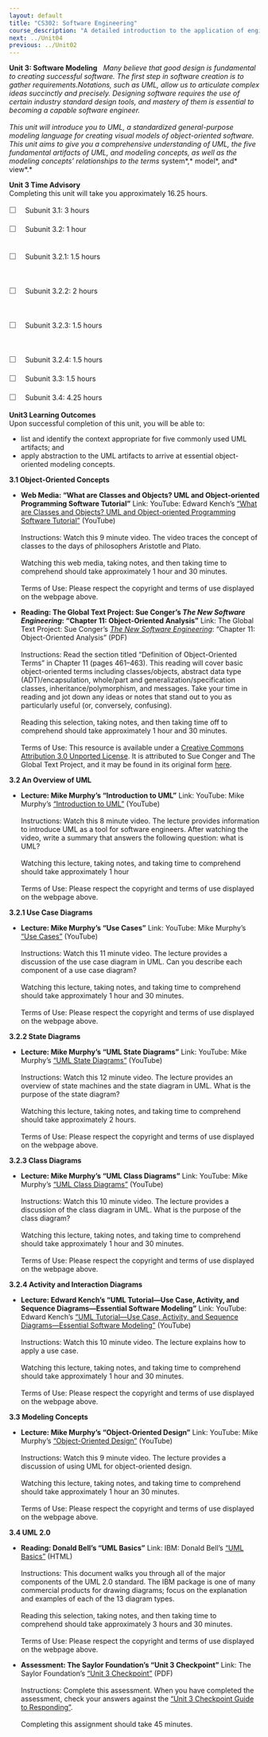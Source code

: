 ```yaml
---
layout: default
title: "CS302: Software Engineering"
course_description: "A detailed introduction to the application of engineering approach to computer software design and development. Topics include life cycle models, software requirements, specification, conceptual model design, detailed design, validation and verification, design quality assurance, software design/development environments, and project management."
next: ../Unit04
previous: ../Unit02
---
```

**Unit 3: Software Modeling** <span id="3"></span> 
*Many believe that good design is fundamental to creating successful
software. The first step in software creation is to* *gather
requirements.Notations, such as UML, allow us to articulate complex
ideas succinctly and precisely. Designing software requires the use of
certain industry standard design tools, and mastery of them is essential
to becoming a capable software engineer.*  
    
 *This unit will introduce you to UML, a standardized general-purpose
modeling language for creating visual models of object-oriented
software. This unit aims to give you a comprehensive understanding of
UML, the five fundamental artifacts of UML, and modeling concepts, as
well as the modeling concepts’ relationships to the terms* system*,*
model*, and* view*.*

**Unit 3 Time Advisory**  
Completing this unit will take you approximately 16.25 hours.  
  
 <span
style="color: rgb(85, 85, 85); font-family: 'Myriad Pro', 'Gill Sans', 'Gill Sans MT', Calibri, sans-serif; font-size: 16px; line-height: 24px;">☐
   </span>Subunit 3.1: 3 hours  
  
 <span
style="color: rgb(85, 85, 85); font-family: 'Myriad Pro', 'Gill Sans', 'Gill Sans MT', Calibri, sans-serif; font-size: 16px; line-height: 24px;">☐
   </span>Subunit 3.2: 1 hour  
  

<span
style="color: rgb(85, 85, 85); font-family: 'Myriad Pro', 'Gill Sans', 'Gill Sans MT', Calibri, sans-serif; font-size: 16px; line-height: 24px;">☐
   </span>Subunit 3.2.1: 1.5 hours

 

<span
style="color: rgb(85, 85, 85); font-family: 'Myriad Pro', 'Gill Sans', 'Gill Sans MT', Calibri, sans-serif; font-size: 16px; line-height: 24px;">☐
   </span>Subunit 3.2.2: 2 hours

 

<span
style="color: rgb(85, 85, 85); font-family: 'Myriad Pro', 'Gill Sans', 'Gill Sans MT', Calibri, sans-serif; font-size: 16px; line-height: 24px;">☐
   </span>Subunit 3.2.3: 1.5 hours

 

<span
style="color: rgb(85, 85, 85); font-family: 'Myriad Pro', 'Gill Sans', 'Gill Sans MT', Calibri, sans-serif; font-size: 16px; line-height: 24px;">☐
   </span>Subunit 3.2.4: 1.5 hours

  
 <span
style="color: rgb(85, 85, 85); font-family: 'Myriad Pro', 'Gill Sans', 'Gill Sans MT', Calibri, sans-serif; font-size: 16px; line-height: 24px;">☐
   </span>Subunit 3.3: 1.5 hours  
  
 <span
style="color: rgb(85, 85, 85); font-family: 'Myriad Pro', 'Gill Sans', 'Gill Sans MT', Calibri, sans-serif; font-size: 16px; line-height: 24px;">☐
   </span>Subunit 3.4: 4.25 hours

**Unit3 Learning Outcomes**  
Upon successful completion of this unit, you will be able to:  
-   list and identify the context appropriate for five commonly used UML
    artifacts; and
-   apply abstraction to the UML artifacts to arrive at essential
    object-oriented modeling concepts.

**3.1 Object-Oriented Concepts** <span id="3.1"></span> 
-   **Web Media: “What are Classes and Objects? UML and Object-oriented
    Programming Software Tutorial”**
    Link: YouTube: Edward Kench’s [“What are Classes and Objects? UML
    and Object-oriented Programming Software
    Tutorial”](http://www.youtube.com/watch?v=tWIe9E4SWQo&feature=related) (YouTube)  
        
     Instructions: Watch this 9 minute video. The video traces the
    concept of classes to the days of philosophers Aristotle and
    Plato.  
        
     Watching this web media, taking notes, and then taking time to
    comprehend should take approximately 1 hour and 30 minutes.  
        
     Terms of Use: Please respect the copyright and terms of use
    displayed on the webpage above.

-   **Reading: The Global Text Project: Sue Conger’s *The New Software
    Engineering*: “Chapter 11: Object-Oriented Analysis”**
    Link: The Global Text Project: Sue Conger’s [*The New Software
    Engineering*](http://dl.dropbox.com/u/31779972/The%20New%20Software%20Engineering.pdf):
    “Chapter 11: Object-Oriented Analysis” (PDF)  
        
     Instructions: Read the section titled “Definition of
    Object-Oriented Terms” in Chapter 11 (pages 461–463). This reading
    will cover basic object-oriented terms including classes/objects,
    abstract data type (ADT)/encapsulation, whole/part and
    generalization/specification classes, inheritance/polymorphism, and
    messages. Take your time in reading and jot down any ideas or notes
    that stand out to you as particularly useful (or, conversely,
    confusing).  
        
     Reading this selection, taking notes, and then taking time off to
    comprehend should take approximately 1 hour and 30 minutes.  
        
     Terms of Use: This resource is available under a [Creative Commons
    Attribution 3.0 Unported
    License](http://creativecommons.org/licenses/by/3.0/). It is
    attributed to Sue Conger and The Global Text Project, and it may be
    found in its original form
    [here](http://dl.dropbox.com/u/31779972/The%20New%20Software%20Engineering.pdf).

**3.2 An Overview of UML** <span id="3.2"></span> 
-   **Lecture: Mike Murphy’s “Introduction to UML”**
    Link: YouTube: Mike Murphy’s [“Introduction to
    UML”](http://www.youtube.com/watch?v=r9AEIibAonM&feature=BFa&list=SP65E1B8EFF3450105&lf=list_related) (YouTube)  
        
     Instructions: Watch this 8 minute video. The lecture provides
    information to introduce UML as a tool for software engineers. After
    watching the video, write a summary that answers the following
    question: what is UML?  
        
     Watching this lecture, taking notes, and taking time to comprehend
    should take approximately 1 hour  
        
     Terms of Use: Please respect the copyright and terms of use
    displayed on the webpage above.

**3.2.1 Use Case Diagrams** <span id="3.2.1"></span> 
-   **Lecture: Mike Murphy’s “Use Cases”**
    Link: YouTube: Mike Murphy’s [“Use
    Cases”](http://www.youtube.com/watch?v=59G_4TCpBEk&feature=BFa&list=SP65E1B8EFF3450105&lf=list_related) (YouTube)  
        
     Instructions: Watch this 11 minute video. The lecture provides a
    discussion of the use case diagram in UML. Can you describe each
    component of a use case diagram?  
        
     Watching this lecture, taking notes, and taking time to comprehend
    should take approximately 1 hour and 30 minutes.  
        
     Terms of Use: Please respect the copyright and terms of use
    displayed on the webpage above.

**3.2.2 State Diagrams** <span id="3.2.2"></span> 
-   **Lecture: Mike Murphy’s “UML State Diagrams”**
    Link: YouTube: Mike Murphy’s [“UML State
    Diagrams”](http://www.youtube.com/watch?v=rrqgM9Ch29Q&feature=autoplay&list=SP65E1B8EFF3450105&lf=list_related&playnext=1) (YouTube)  
        
     Instructions: Watch this 12 minute video. The lecture provides an
    overview of state machines and the state diagram in UML. What is the
    purpose of the state diagram?  
        
     Watching this lecture, taking notes, and taking time to comprehend
    should take approximately 2 hours.  
        
     Terms of Use: Please respect the copyright and terms of use
    displayed on the webpage above.

**3.2.3 Class Diagrams** <span id="3.2.3"></span> 
-   **Lecture: Mike Murphy’s “UML Class Diagrams”**
    Link: YouTube: Mike Murphy’s [“UML Class
    Diagrams”](http://www.youtube.com/watch?v=5Q0ZM6ODBHw&list=SP65E1B8EFF3450105) (YouTube)  
        
     Instructions: Watch this 10 minute video. The lecture provides a
    discussion of the class diagram in UML. What is the purpose of the
    class diagram?  
        
     Watching this lecture, taking notes, and taking time to comprehend
    should take approximately 1 hour and 30 minutes.  
        
     Terms of Use: Please respect the copyright and terms of use
    displayed on the webpage above.

**3.2.4 Activity and Interaction Diagrams** <span id="3.2.4"></span> 
-   **Lecture: Edward Kench’s “UML Tutorial—Use Case, Activity, and
    Sequence Diagrams—Essential Software Modeling”**
    Link: YouTube: Edward Kench’s [“UML Tutorial—Use Case, Activity, and
    Sequence Diagrams—Essential Software
    Modeling”](http://www.youtube.com/watch?v=RMuMz5hQMf4&feature=BFa&list=SPBCF3723066782E76&lf=list_related) (YouTube)  
        
     Instructions: Watch this 10 minute video. The lecture explains how
    to apply a use case.  
        
     Watching this lecture, taking notes, and taking time to comprehend
    should take approximately 1 hour and 30 minutes.  
        
     Terms of Use: Please respect the copyright and terms of use
    displayed on the webpage above.

**3.3 Modeling Concepts** <span id="3.3"></span> 
-   **Lecture: Mike Murphy’s “Object-Oriented Design”**
    Link: YouTube: Mike Murphy’s [“Object-Oriented
    Design”](http://www.youtube.com/watch?v=QFzVDifW3e4&feature=share&list=SP65E1B8EFF3450105) (YouTube)  
        
     Instructions: Watch this 9 minute video. The lecture provides a
    discussion of using UML for object-oriented design.  
        
     Watching this lecture, taking notes, and taking time to comprehend
    should take approximately 1 hour an 30 minutes.  
        
     Terms of Use: Please respect the copyright and terms of use
    displayed on the webpage above.

**3.4 UML 2.0** <span id="3.4"></span> 
-   **Reading: Donald Bell’s “UML Basics”**
    Link: IBM: Donald Bell’s [“UML
    Basics”](http://www.ibm.com/developerworks/rational/library/content/RationalEdge/sep04/bell/) (HTML)  
        
     Instructions: This document walks you through all of the major
    components of the UML 2.0 standard. The IBM package is one of many
    commercial products for drawing diagrams; focus on the explanation
    and examples of each of the 13 diagram types.  
        
     Reading this selection, taking notes, and then taking time to
    comprehend should take approximately 3 hours and 30 minutes.  
        
     Terms of Use: Please respect the copyright and terms of use
    displayed on the webpage above.

-   **Assessment: The Saylor Foundation’s “Unit 3 Checkpoint”**
    Link: The Saylor Foundation’s [“Unit 3
    Checkpoint”](http://www.saylor.org/site/wp-content/uploads/2013/10/CS302-OC-Unit-3-PRVFINAL.pdf) (PDF)  
        
     Instructions: Complete this assessment. When you have completed the
    assessment, check your answers against the [“Unit 3 Checkpoint Guide
    to
    Responding”](http://www.saylor.org/site/wp-content/uploads/2013/10/CS302-OC-Unit-3-Key-PRVFINAL.pdf).  
        
     Completing this assignment should take 45 minutes.


